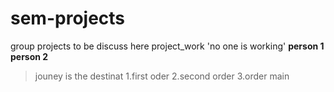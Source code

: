 # sem-projects
group projects to be discuss here
 project_work
'no one is working'
**person 1**
**person 2**
>jouney is the destinat
1.first oder
2.second order
3.order
 main
